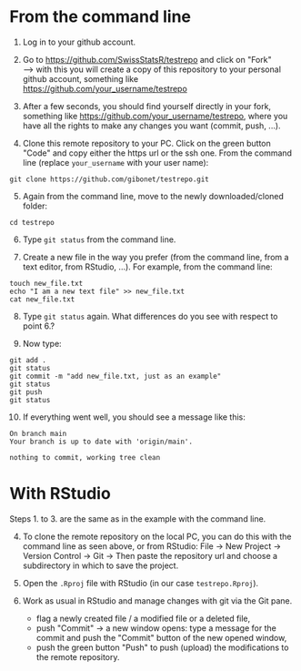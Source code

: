
# From the command line

1. Log in to your github account.  

2. Go to <https://github.com/SwissStatsR/testrepo> and click on "Fork"  
    --> with this you will create a copy of this repository to your personal github account, something like <https://github.com/your_username/testrepo>  
    
3. After a few seconds, you should find yourself directly in your fork, something like <https://github.com/your_username/testrepo>, where you have all the rights to make any changes you want (commit, push, ...).  

4. Clone this remote repository to your PC. Click on the green button "Code" and copy either the https url or the ssh one. From the command line (replace `your_username` with your user name):
```
git clone https://github.com/gibonet/testrepo.git
```

5. Again from the command line, move to the newly downloaded/cloned folder:
```
cd testrepo
```

6. Type `git status` from the command line.  

7. Create a new file in the way you prefer (from the command line, from a text editor, from RStudio, ...). For example, from the command line:
```
touch new_file.txt
echo "I am a new text file" >> new_file.txt
cat new_file.txt
```

8. Type `git status` again. What differences do you see with respect to point 6.?  

9. Now type:
```
git add .
git status
git commit -m "add new_file.txt, just as an example"
git status
git push
git status
```

10. If everything went well, you should see a message like this:
```
On branch main
Your branch is up to date with 'origin/main'.

nothing to commit, working tree clean
```


# With RStudio

Steps 1. to 3. are the same as in the example with the command line.  

4. To clone the remote repository on the local PC, you can do this with the command line as seen above, or from RStudio: File -> New Project -> Version Control -> Git -> Then paste the repository url and choose a subdirectory in which to save the project.  

5. Open the `.Rproj` file with RStudio (in our case `testrepo.Rproj`).  

6. Work as usual in RStudio and manage changes with git via the Git pane.  
    - flag a newly created file / a modified file or a deleted file,  
    - push "Commit" -> a new window opens: type a message for the commit and push the "Commit" button of the new opened window,    
    - push the green button "Push" to push (upload) the modifications to the remote repository.  
    




